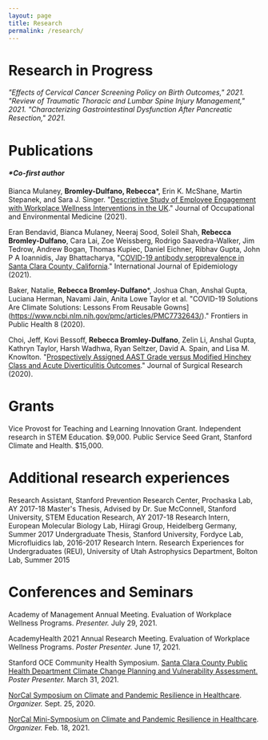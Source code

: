 ```yaml
---
layout: page
title: Research
permalink: /research/
---
```


 
# **Research in Progress**
_"Effects of Cervical Cancer Screening Policy on Birth Outcomes," 2021.
"Review of Traumatic Thoracic and Lumbar Spine Injury Management," 2021.
"Characterizing Gastrointestinal Dysfunction After Pancreatic Resection," 2021._

# **Publications** 
#### _*Co-first author_

Bianca Mulaney, **Bromley-Dulfano, Rebecca***, Erin K. McShane, Martin Stepanek, and Sara J. Singer. "[Descriptive Study of Employee Engagement with Workplace Wellness Interventions in the UK](https://journals.lww.com/joem/Abstract/9000/Descriptive_Study_of_Employee_Engagement_with.97904.aspx)." Journal of Occupational and Environmental Medicine (2021).


Eran Bendavid, Bianca Mulaney, Neeraj Sood, Soleil Shah, **Rebecca Bromley-Dulfano**, Cara Lai, Zoe Weissberg, Rodrigo Saavedra-Walker, Jim Tedrow, Andrew Bogan, Thomas Kupiec, Daniel Eichner, Ribhav Gupta, John P A Ioannidis, Jay Bhattacharya, "[COVID-19 antibody seroprevalence in Santa Clara County, California](https://academic.oup.com/ije/article/50/2/410/6146069)." International Journal of Epidemiology (2021).

Baker, Natalie, **Rebecca Bromley-Dulfano***, Joshua Chan, Anshal Gupta, Luciana Herman, Navami Jain, Anita Lowe Taylor et al. "COVID-19 Solutions Are Climate Solutions: Lessons From Reusable Gowns](https://www.ncbi.nlm.nih.gov/pmc/articles/PMC7732643/)." Frontiers in Public Health 8 (2020).

Choi, Jeff, Kovi Bessoff, **Rebecca Bromley-Dulfano**, Zelin Li, Anshal Gupta, Kathryn Taylor, Harsh Wadhwa, Ryan Seltzer, David A. Spain, and Lisa M. Knowlton. "[Prospectively Assigned AAST Grade versus Modified Hinchey Class and Acute Diverticulitis Outcomes](https://www.sciencedirect.com/science/article/pii/S0022480420307356)." Journal of Surgical Research (2020).

# **Grants**
Vice Provost for Teaching and Learning Innovation Grant. Independent research in STEM Education. $9,000.
Public Service Seed Grant, Stanford Climate and Health. $15,000.

# **Additional research experiences**
Research Assistant, Stanford Prevention Research Center, Prochaska Lab, AY 2017-18
Master's Thesis, Advised by Dr. Sue McConnell, Stanford University, STEM Education Research, AY 2017-18
Research Intern, European Molecular Biology Lab, Hiiragi Group, Heidelberg Germany, Summer 2017
Undergraduate Thesis, Stanford University, Fordyce Lab, Microfluidics lab, 2016-2017
Research Intern. Research Experiences for Undergraduates (REU), University of Utah Astrophysics Department, Bolton Lab, Summer 2015

# **Conferences and Seminars**
Academy of Management Annual Meeting. Evaluation of Workplace Wellness Programs. _Presenter._ July 29, 2021.

AcademyHealth 2021 Annual Research Meeting. Evaluation of Workplace Wellness Programs. _Poster Presenter._ June 17, 2021.

Stanford OCE Community Health Symposium. [Santa Clara County Public Health Department Climate Change Planning and Vulnerability Assessment.](https://med.stanford.edu/oce/partnerships-collaborations/community-health-symposium/community-health-symposium-abstracts---posters.html) _Poster Presenter._ March 31, 2021.

[NorCal Symposium on Climate and Pandemic Resilience in Healthcare](https://med.stanford.edu/allergyandasthma/news/CurrentEvents/NorCalSymposium.html). _Organizer._ Sept. 25, 2020.

[NorCal Mini-Symposium on Climate and Pandemic Resilience in Healthcare](https://conservation.stanford.edu/events/norcal-mini-symposium-climate-and-pandemic-resilience). _Organizer._ Feb. 18, 2021.


